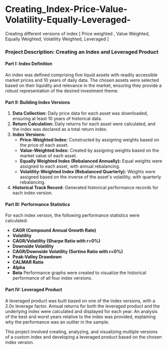 # Creating_Index-Price-Value-Volatility-Equally-Leveraged-
Creating different versions of index [ Price weighted , Value Weighted, Equally Weighted, Volatility Weighted, Leveraged ]


### Project Description: Creating an Index and Leveraged Product

#### Part I: Index Definition
An index was defined comprising five liquid assets with readily accessible market prices and 10 years of daily data. The chosen assets were selected based on their liquidity and relevance in the market, ensuring they provide a robust representation of the desired investment theme.

#### Part II: Building Index Versions
1. **Data Collection:** Daily price data for each asset was downloaded, ensuring at least 10 years of historical data.
2. **Return Calculation:** Daily returns for each asset were calculated, and the index was declared as a total return index.
3. **Index Versions:**
   - **Price-Weighted Index:** Constructed by assigning weights based on the price of each asset.
   - **Value-Weighted Index:** Created by assigning weights based on the market value of each asset.
   - **Equally Weighted Index (Rebalanced Annually):** Equal weights were assigned to each asset, with annual rebalancing.
   - **Volatility-Weighted Index (Rebalanced Quarterly):** Weights were assigned based on the inverse of the asset's volatility, with quarterly rebalancing.
4. **Historical Track Record:** Generated historical performance records for each index version.

#### Part III: Performance Statistics
For each index version, the following performance statistics were calculated:
- **CAGR (Compound Annual Growth Rate)**
- **Volatility**
- **CAGR/Volatility (Sharpe Ratio with r=0%)**
- **Downside Volatility**
- **CAGR/Downside Volatility (Sortino Ratio with r=0%)**
- **Peak-Valley Drawdown**
- **CALMAR Ratio**
- **Alpha**
- **Beta**
Performance graphs were created to visualize the historical performance of all four index versions.

#### Part IV: Leveraged Product
A leveraged product was built based on one of the index versions, with a 2.0x leverage factor. Annual returns for both the leveraged product and the underlying index were calculated and displayed for each year. An analysis of the best and worst years relative to the index was provided, explaining why the performance was an outlier in the sample.

This project involved creating, analyzing, and visualizing multiple versions of a custom index and developing a leveraged product based on the chosen index version.
